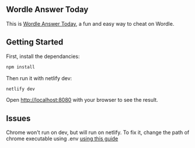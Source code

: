 ## Wordle Answer Today

This is [Wordle Answer Today](https://wordle-answer-today.netlify.app/), a fun and easy way to cheat on Wordle.

## Getting Started

First, install the dependancies: 

```bash
npm install
```

Then run it with netlify dev: 

```bash
netlify dev
```
Open [http://localhost:8080](http://localhost:8080) with your browser to see the result.


## Issues

Chrome won't run on dev, but will run on netlify. 
To fix it, change the path of chrome executable using .env [using this guide](https://spacejelly.dev/posts/how-to-use-puppeteer-to-automate-chrome-in-an-api-with-netlify-serverless-functions/)
